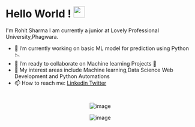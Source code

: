 # Hello World ! <img src="https://raw.githubusercontent.com/MartinHeinz/MartinHeinz/master/wave.gif" width="30px">

I'm Rohit Sharma I am currently a junior at Lovely Professional University,Phagwara.
  - 🌱 I’m currently working on basic ML model for prediction using Python 📉
  - 👯 I’m ready to collaborate on Machine learning Projects 🎯
  - 💬 My interest areas include Machine learning,Data Science Web Development and Python Automations
  - 📫 How to reach me: [ Linkedin ](https://www.linkedin.com/in/rohit-sharma-25aa1116b/) [ Twitter ](https://twitter.com/rohityou000) 
#
<p align="center">
<img src="https://github-readme-stats.vercel.app/api?username=rohit133&theme=radical&show_icons=true" alt="image"/>
</p>

<p align="center">
<img src="https://komarev.com/ghpvc/?username=rohit133&color=green" alt="image"/>
</p>
